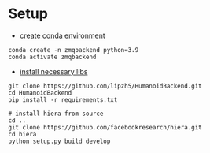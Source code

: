 # Setup
- [create conda environment]()
```
conda create -n zmqbackend python=3.9
conda activate zmqbackend
```
- [install necessary libs]()
```
git clone https://github.com/lipzh5/HumanoidBackend.git
cd HumanoidBackend
pip install -r requirements.txt

# install hiera from source
cd ..
git clone https://github.com/facebookresearch/hiera.git
cd hiera
python setup.py build develop
```
